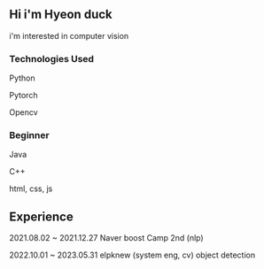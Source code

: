 ## Hi i'm Hyeon duck

i'm interested in computer vision

### Technologies Used

Python

Pytorch

Opencv

### Beginner

Java

C++

html, css, js

## Experience

2021.08.02 ~ 2021.12.27 Naver boost Camp 2nd (nlp)

2022.10.01 ~ 2023.05.31 elpknew (system eng, cv) object detection
